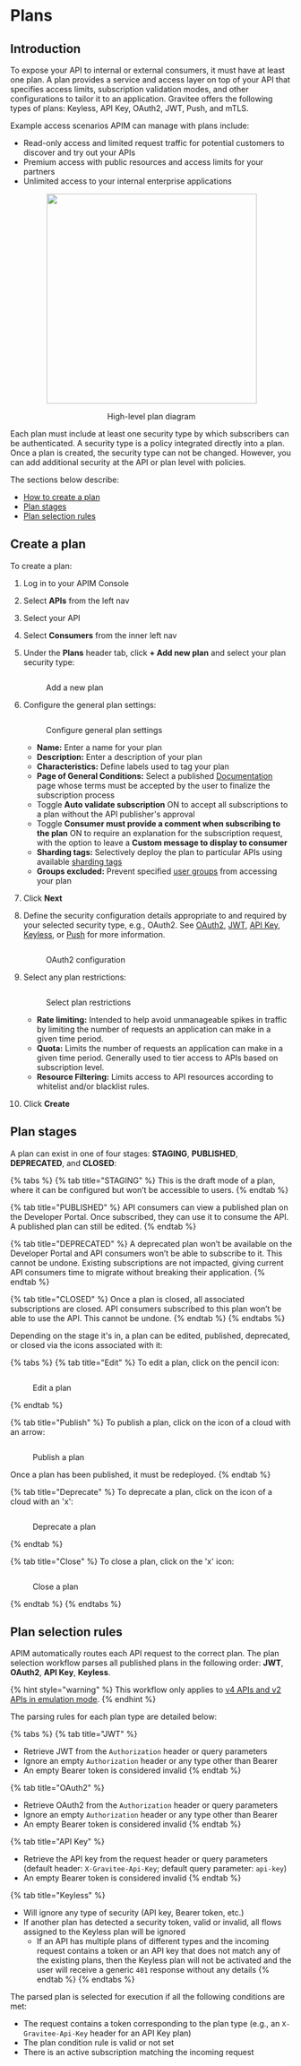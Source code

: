 # Plans

## Introduction

To expose your API to internal or external consumers, it must have at least one plan. A plan provides a service and access layer on top of your API that specifies access limits, subscription validation modes, and other configurations to tailor it to an application. Gravitee offers the following types of plans: Keyless, API Key, OAuth2, JWT, Push, and mTLS.

Example access scenarios APIM can manage with plans include:

* Read-only access and limited request traffic for potential customers to discover and try out your APIs
* Premium access with public resources and access limits for your partners
* Unlimited access to your internal enterprise applications

<div align="center"><figure><img src="../../.gitbook/assets/plan-diagram.png" alt="" width="375"><figcaption><p>High-level plan diagram</p></figcaption></figure></div>

Each plan must include at least one security type by which subscribers can be authenticated. A security type is a policy integrated directly into a plan. Once a plan is created, the security type can not be changed. However, you can add additional security at the API or plan level with policies.

The sections below describe:

* [How to create a plan](./#create-a-plan)
* [Plan stages](./#plan-stages)
* [Plan selection rules](./#plan-selection-rules)

## Create a plan

To create a plan:

1. Log in to your APIM Console
2. Select **APIs** from the left nav
3. Select your API
4. Select **Consumers** from the inner left nav
5.  Under the **Plans** header tab, click **+ Add new plan** and select your plan security type:

    <figure><img src="../../.gitbook/assets/plan_select security type.png" alt=""><figcaption><p>Add a new plan</p></figcaption></figure>
6.  Configure the general plan settings:&#x20;

    <figure><img src="../../.gitbook/assets/plan_general.png" alt=""><figcaption><p>Configure general plan settings</p></figcaption></figure>

    * **Name:** Enter a name for your plan
    * **Description:** Enter a description of your plan
    * **Characteristics:** Define labels used to tag your plan
    * **Page of General Conditions:** Select a published [Documentation](broken-reference) page whose terms must be accepted by the user to finalize the subscription process
    * Toggle **Auto validate subscription** ON to accept all subscriptions to a plan without the API publisher's approval
    * Toggle **Consumer must provide a comment when subscribing to the plan** ON to require an explanation for the subscription request, with the option to leave a **Custom message to display to consumer**
    * **Sharding tags:** Selectively deploy the plan to particular APIs using available [sharding tags](../../gravitee-gateway/sharding-tags.md)
    * **Groups excluded:** Prevent specified [user groups](../../administration/user-management.md) from accessing your plan
7. Click **Next**
8.  Define the security configuration details appropriate to and required by your selected security type, e.g., OAuth2. See [OAuth2](oauth2.md), [JWT](jwt.md), [API Key](api-key.md), [Keyless](keyless.md), or [Push](push.md) for more information.

    <figure><img src="../../.gitbook/assets/plan_oauth2.png" alt=""><figcaption><p>OAuth2 configuration</p></figcaption></figure>
9.  Select any plan restrictions:&#x20;

    <figure><img src="../../.gitbook/assets/plan_restrictions.png" alt=""><figcaption><p>Select plan restrictions</p></figcaption></figure>

    * **Rate limiting:** Intended to help avoid unmanageable spikes in traffic by limiting the number of requests an application can make in a given time period.
    * **Quota:** Limits the number of requests an application can make in a given time period. Generally used to tier access to APIs based on subscription level.
    * **Resource Filtering:** Limits access to API resources according to whitelist and/or blacklist rules.
10. Click **Create**

## Plan stages

A plan can exist in one of four stages: **STAGING**, **PUBLISHED**, **DEPRECATED**, and **CLOSED**:

{% tabs %}
{% tab title="STAGING" %}
This is the draft mode of a plan, where it can be configured but won’t be accessible to users.
{% endtab %}

{% tab title="PUBLISHED" %}
API consumers can view a published plan on the Developer Portal. Once subscribed, they can use it to consume the API. A published plan can still be edited.
{% endtab %}

{% tab title="DEPRECATED" %}
A deprecated plan won’t be available on the Developer Portal and API consumers won’t be able to subscribe to it. This cannot be undone. Existing subscriptions are not impacted, giving current API consumers time to migrate without breaking their application.&#x20;
{% endtab %}

{% tab title="CLOSED" %}
Once a plan is closed, all associated subscriptions are closed. API consumers subscribed to this plan won’t be able to use the API. This cannot be undone.
{% endtab %}
{% endtabs %}

Depending on the stage it's in, a plan can be edited, published, deprecated, or closed via the icons associated with it:

{% tabs %}
{% tab title="Edit" %}
To edit a plan, click on the pencil icon:

<figure><img src="../../.gitbook/assets/plan_edit.png" alt=""><figcaption><p>Edit a plan</p></figcaption></figure>
{% endtab %}

{% tab title="Publish" %}
To publish a plan, click on the icon of a cloud with an arrow:

<figure><img src="../../.gitbook/assets/plan_publish.png" alt=""><figcaption><p>Publish a plan</p></figcaption></figure>

Once a plan has been published, it must be redeployed.
{% endtab %}

{% tab title="Deprecate" %}
To deprecate a plan, click on the icon of a cloud with an 'x':

<figure><img src="../../.gitbook/assets/plan_deprecate.png" alt=""><figcaption><p>Deprecate a plan</p></figcaption></figure>
{% endtab %}

{% tab title="Close" %}
To close a plan, click on the 'x' icon:

<figure><img src="../../.gitbook/assets/plan_close.png" alt=""><figcaption><p>Close a plan</p></figcaption></figure>
{% endtab %}
{% endtabs %}

## Plan selection rules

APIM automatically routes each API request to the correct plan. The plan selection workflow parses all published plans in the following order: **JWT**, **OAuth2**, **API Key**, **Keyless**.&#x20;

{% hint style="warning" %}
This workflow only applies to [v4 APIs and v2 APIs in emulation mode](../../overview/execution-engine.md#v2-gateway-api-emulation-mode).
{% endhint %}

The parsing rules for each plan type are detailed below:

{% tabs %}
{% tab title="JWT" %}
* Retrieve JWT from the `Authorization` header or query parameters
* Ignore an empty `Authorization` header or any type other than Bearer
* An empty Bearer token is considered invalid
{% endtab %}

{% tab title="OAuth2" %}
* Retrieve OAuth2 from the `Authorization` header or query parameters
* Ignore an empty `Authorization` header or any type other than Bearer
* An empty Bearer token is considered invalid
{% endtab %}

{% tab title="API Key" %}
* Retrieve the API key from the request header or query parameters (default header: `X-Gravitee-Api-Key`; default query parameter: `api-key`)
* An empty Bearer token is considered invalid
{% endtab %}

{% tab title="Keyless" %}
* Will ignore any type of security (API key, Bearer token, etc.)
* If another plan has detected a security token, valid or invalid, all flows assigned to the Keyless plan will be ignored
  * If an API has multiple plans of different types and the incoming request contains a token or an API key that does not match any of the existing plans, then the Keyless plan will not be activated and the user will receive a generic `401` response without any details
{% endtab %}
{% endtabs %}

The parsed plan is selected for execution if all the following conditions are met:

* The request contains a token corresponding to the plan type (e.g., an `X-Gravitee-Api-Key` header for an API Key plan)
* The plan condition rule is valid or not set
* There is an active subscription matching the incoming request
